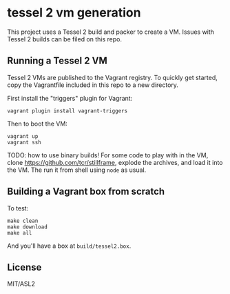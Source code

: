 # tessel 2 vm generation

This project uses a Tessel 2 build and packer to create a VM. Issues with Tessel 2 builds can be filed on this repo.

## Running a Tessel 2 VM

Tessel 2 VMs are published to the Vagrant registry. To quickly get started, copy the Vagrantfile included in this repo to a new directory.

First install the "triggers" plugin for Vagrant:

```
vagrant plugin install vagrant-triggers
```

Then to boot the VM:

```
vagrant up
vagrant ssh
```

TODO: how to use binary builds! For some code to play with in the VM, clone https://github.com/tcr/stillframe, explode the archives, and load it into the VM. The run it from shell using `node` as usual.

## Building a Vagrant box from scratch

To test:

```
make clean
make download
make all
```

And you'll have a box at `build/tessel2.box`.

## License

MIT/ASL2
